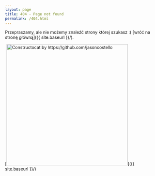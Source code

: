 ```yaml
---
layout: page
title: 404 - Page not found
permalink: /404.html
---
```


Przepraszamy, ale nie możemy znaleźć strony której szukasz :( [wróć na stronę główną]({{ site.baseurl }}/).

[<img src="{{ site.baseurl }}/images/404.jpg" alt="Constructocat by https://github.com/jasoncostello" style="width: 400px;"/>]({{ site.baseurl }}/)
